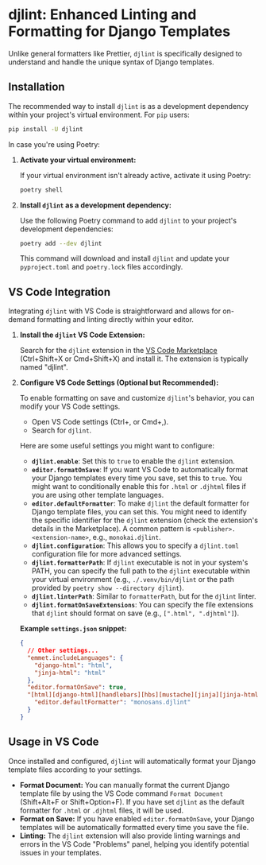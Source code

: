 # djlint: Enhanced Linting and Formatting for Django Templates

Unlike general formatters like Prettier, `djlint` is specifically designed to understand and handle the unique syntax of Django templates.

## Installation

The recommended way to install `djlint` is as a development dependency within your project's virtual environment. For `pip` users:

```bash
pip install -U djlint
```

In case you're using Poetry:

1.  **Activate your virtual environment:**

    If your virtual environment isn't already active, activate it using Poetry:

    ```bash
    poetry shell
    ```

2.  **Install `djlint` as a development dependency:**

    Use the following Poetry command to add `djlint` to your project's development dependencies:

    ```bash
    poetry add --dev djlint
    ```

    This command will download and install `djlint` and update your `pyproject.toml` and `poetry.lock` files accordingly.

## VS Code Integration

Integrating `djlint` with VS Code is straightforward and allows for on-demand formatting and linting directly within your editor.

1.  **Install the `djlint` VS Code Extension:**

    Search for the `djlint` extension in the [VS Code Marketplace](https://marketplace.visualstudio.com/items?itemName=monosans.djlint) (Ctrl+Shift+X or Cmd+Shift+X) and install it. The extension is typically named "djlint".

2.  **Configure VS Code Settings (Optional but Recommended):**

    To enable formatting on save and customize `djlint`'s behavior, you can modify your VS Code settings.

    - Open VS Code settings (Ctrl+, or Cmd+,).
    - Search for `djlint`.

    Here are some useful settings you might want to configure:

    - **`djlint.enable`**: Set this to `true` to enable the `djlint` extension.
    - **`editor.formatOnSave`**: If you want VS Code to automatically format your Django templates every time you save, set this to `true`. You might want to conditionally enable this for `.html` or `.djhtml` files if you are using other template languages.
    - **`editor.defaultFormatter`**: To make `djlint` the default formatter for Django template files, you can set this. You might need to identify the specific identifier for the `djlint` extension (check the extension's details in the Marketplace). A common pattern is `<publisher>.<extension-name>`, e.g., `monokai.djlint`.
    - **`djlint.configuration`**: This allows you to specify a `djlint.toml` configuration file for more advanced settings.
    - **`djlint.formatterPath`**: If `djlint` executable is not in your system's PATH, you can specify the full path to the `djlint` executable within your virtual environment (e.g., `./.venv/bin/djlint` or the path provided by `poetry show --directory djlint`).
    - **`djlint.linterPath`**: Similar to `formatterPath`, but for the `djlint` linter.
    - **`djlint.formatOnSaveExtensions`**: You can specify the file extensions that `djlint` should format on save (e.g., `[".html", ".djhtml"]`).

    **Example `settings.json` snippet:**

    ```json
    {
      // Other settings...
      "emmet.includeLanguages": {
        "django-html": "html",
        "jinja-html": "html"
      },
      "editor.formatOnSave": true,
      "[html][django-html][handlebars][hbs][mustache][jinja][jinja-html][nj][njk][nunjucks][twig]": {
        "editor.defaultFormatter": "monosans.djlint"
      }
    }
    ```

## Usage in VS Code

Once installed and configured, `djlint` will automatically format your Django template files according to your settings.

- **Format Document:** You can manually format the current Django template file by using the VS Code command `Format Document` (Shift+Alt+F or Shift+Option+F). If you have set `djlint` as the default formatter for `.html` or `.djhtml` files, it will be used.
- **Format on Save:** If you have enabled `editor.formatOnSave`, your Django templates will be automatically formatted every time you save the file.
- **Linting:** The `djlint` extension will also provide linting warnings and errors in the VS Code "Problems" panel, helping you identify potential issues in your templates.
